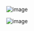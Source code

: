 ![image](https://github.com/user-attachments/assets/5aead277-3f73-42e3-bcd7-8ec19711d05e)


![image](https://github.com/user-attachments/assets/e6062a3c-14b3-4992-aca1-a677afad3e48)
